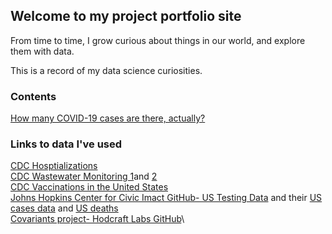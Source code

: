 ## Welcome to my project portfolio site

From time to time, I grow curious about things in our world, and explore them with data.

This is a record of my data science curiosities.

### Contents 

[How many COVID-19 cases are there, actually?](https://mattlscruggs.github.io/DataScience/Actual_Case_Count-Data_Cleaning.html)


### Links to data I've used

[CDC Hosptializations](https://healthdata.gov/Hospital/COVID-19-Reported-Patient-Impact-and-Hospital-Capa/g62h-syeh)\
[CDC Wastewater Monitoring 1](https://data.cdc.gov/Public-Health-Surveillance/NWSS-Public-SARS-CoV-2-Wastewater-Metric-Data/2ew6-ywp6)and [2](https://data.cdc.gov/Public-Health-Surveillance/NWSS-Public-SARS-CoV-2-Concentration-in-Wastewater/g653-rqe2)\
[CDC Vaccinations in the United States](https://data.cdc.gov/Vaccinations/COVID-19-Vaccinations-in-the-United-States-Jurisdi/unsk-b7fc)\
[Johns Hopkins Center for Civic Imact GitHub- US Testing Data](https://github.com/govex/COVID-19/tree/master/data_tables/testing_data) and their [US cases data](https://github.com/CSSEGISandData/COVID-19/blob/master/csse_covid_19_data/csse_covid_19_time_series/time_series_covid19_confirmed_US.csv) and [US deaths](https://github.com/CSSEGISandData/COVID-19/blob/master/csse_covid_19_data/csse_covid_19_time_series/time_series_covid19_deaths_US.csv)\
[Covariants project- Hodcraft Labs GitHub](https://github.com/hodcroftlab/covariants/blob/master/web/data/perCountryData.json)\

